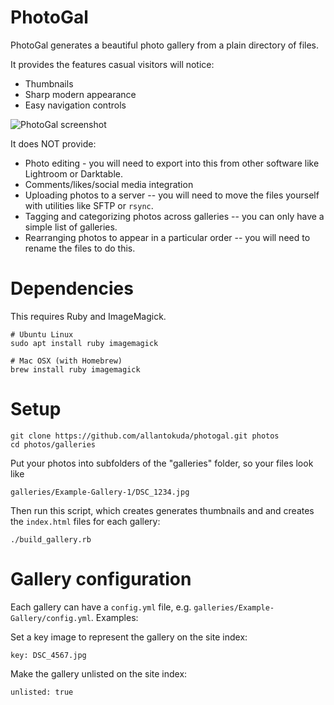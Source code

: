 # PhotoGal
PhotoGal generates a beautiful photo gallery from a plain directory of files.

It provides the features casual visitors will notice:
* Thumbnails
* Sharp modern appearance
* Easy navigation controls

![PhotoGal screenshot](http://www.allantokuda.com/files/photogal_screenshot.png)

It does NOT provide:
* Photo editing - you will need to export into this from other software like Lightroom or Darktable.
* Comments/likes/social media integration
* Uploading photos to a server -- you will need to move the files yourself with utilities like SFTP or `rsync`.
* Tagging and categorizing photos across galleries -- you can only have a simple list of galleries.
* Rearranging photos to appear in a particular order -- you will need to rename the files to do this.

# Dependencies

This requires Ruby and ImageMagick.

```
# Ubuntu Linux
sudo apt install ruby imagemagick

# Mac OSX (with Homebrew)
brew install ruby imagemagick
```

# Setup
```
git clone https://github.com/allantokuda/photogal.git photos
cd photos/galleries
```

Put your photos into subfolders of the "galleries" folder, so your files look like
```
galleries/Example-Gallery-1/DSC_1234.jpg
```

Then run this script, which creates generates thumbnails and and creates the `index.html` files for each gallery:
```
./build_gallery.rb
```

# Gallery configuration

Each gallery can have a `config.yml` file, e.g. `galleries/Example-Gallery/config.yml`. Examples:

Set a key image to represent the gallery on the site index:
```
key: DSC_4567.jpg
```

Make the gallery unlisted on the site index:
```
unlisted: true
```
